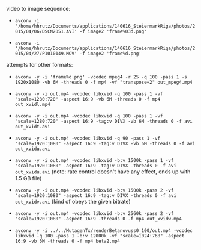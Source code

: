 video to image sequence:

- `avconv -i '/home/hhrutz/Documents/applications/140616_SteiermarkRiga/photos/2015/04/06/DSCN2051.AVI' -f image2 'frame%03d.png'`

- `avconv -i '/home/hhrutz/Documents/applications/140616_SteiermarkRiga/photos/2015/04/27/P1010149.MOV' -f image2 'frame%d.png'`

attempts for other formats:

- `avconv -y -i 'frame%d.png' -vcodec mpeg4 -r 25 -q 100 -pass 1 -s 1920x1080 -vb 6M -threads 0 -f mp4 -vf "transpose=2" out_mpeg4.mp4`

- `avconv -y -i out.mp4 -vcodec libxvid -q 100 -pass 1 -vf "scale=1280:720" -aspect 16:9 -vb 6M -threads 0 -f mp4 out_xvidl.mp4`

- `avconv -y -i out.mp4 -vcodec libxvid -q 100 -pass 1 -vf "scale=1280:720" -aspect 16:9 -tag:v DIVX -vb 6M -threads 0 -f avi out_xvidt.avi`

- `avconv -y -i out.mp4 -vcodec libxvid -q 90 -pass 1 -vf "scale=1920:1080" -aspect 16:9 -tag:v DIVX -vb 6M -threads 0 -f avi out_xvidu.avi`

- `avconv -y -i out.mp4 -vcodec libxvid -b:v 1500k -pass 1 -vf "scale=1920:1080" -aspect 16:9 -tag:v DIVX -threads 0 -f avi out_xvidu.avi`
(note: rate control doesn't have any effect, ends up with 1.5 GB file)

- `avconv -y -i out.mp4 -vcodec libxvid -b:v 1500k -pass 2 -vf "scale=1920:1080" -aspect 16:9 -tag:v DIVX -threads 0 -f avi out_xvidv.avi`
(kind of obeys the given bitrate)

- `avconv -y -i out.mp4 -vcodec libxvid -b:v 2560k -pass 2 -vf "scale=1920:1080" -aspect 16:9 -threads 0 -f mp4 out_xvidw.mp4`

- `avconv -y -i ../../MutagenTx/renderBetanovuss0_100/out.mp4 -vcodec libxvid -q 100 -pass 1 -b:v 12000k -vf "scale=1024:768" -aspect 16:9 -vb 6M -threads 0 -f mp4 beta2.mp4`
